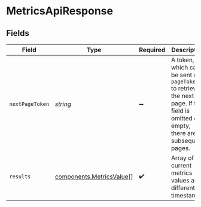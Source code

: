 # MetricsApiResponse


## Fields

| Field                                                                                                                                  | Type                                                                                                                                   | Required                                                                                                                               | Description                                                                                                                            |
| -------------------------------------------------------------------------------------------------------------------------------------- | -------------------------------------------------------------------------------------------------------------------------------------- | -------------------------------------------------------------------------------------------------------------------------------------- | -------------------------------------------------------------------------------------------------------------------------------------- |
| `nextPageToken`                                                                                                                        | *string*                                                                                                                               | :heavy_minus_sign:                                                                                                                     | A token, which can be sent as `pageToken` to retrieve the next page. If this field is omitted or empty, there are no subsequent pages. |
| `results`                                                                                                                              | [components.MetricsValue](../../models/components/metricsvalue.md)[]                                                                   | :heavy_check_mark:                                                                                                                     | Array of current metrics values at different timestamps.                                                                               |